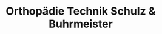---
title: "Orthopädie Technik Schulz & Buhrmeister"
url: /berlin/orthopaedie-technik-schulz-und-buhrmeister/
shop: Sanitätshaus
---